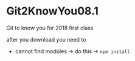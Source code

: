 # Git2KnowYou08.1
Git to know you for 2018 first class

after you download you need to

- cannot find modules -> do this ->
`npm install`
